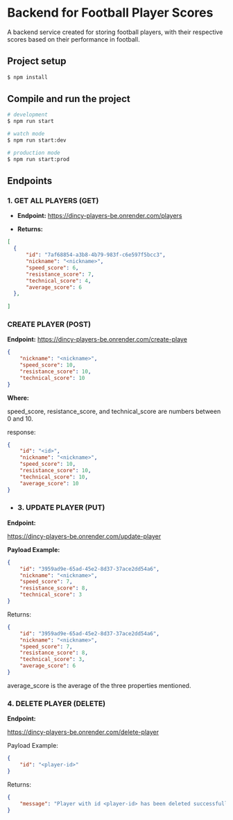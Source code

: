 
# Backend for Football Player Scores

A backend service created for storing football players, with their respective scores based on their performance in football.

## Project setup

```bash
$ npm install
```

## Compile and run the project

```bash
# development
$ npm run start

# watch mode
$ npm run start:dev

# production mode
$ npm run start:prod
```

## Endpoints

### 1. GET ALL PLAYERS (GET)

- **Endpoint:**
https://dincy-players-be.onrender.com/players


- **Returns:**
```json
[
  {
      "id": "7af68854-a3b8-4b79-983f-c6e597f5bcc3",
      "nickname": "<nickname>", 
      "speed_score": 6,
      "resistance_score": 7,
      "technical_score": 4,
      "average_score": 6
  },
  
]
```

### CREATE PLAYER (POST)

**Endpoint:**
https://dincy-players-be.onrender.com/create-playe

```json
{
    "nickname": "<nickname>",
    "speed_score": 10, 
    "resistance_score": 10, 
    "technical_score": 10
}
```

**Where:**

speed_score, resistance_score, and technical_score are numbers between 0 and 10.

response:
```json 
{
    "id": "<id>", 
    "nickname": "<nickname>",
    "speed_score": 10,
    "resistance_score": 10,
    "technical_score": 10,
    "average_score": 10
}
```
- ### 3. UPDATE PLAYER (PUT)

**Endpoint:** 

https://dincy-players-be.onrender.com/update-player

**Payload Example:**

```json
{
    "id": "3959ad9e-65ad-45e2-8d37-37ace2dd54a6",
    "nickname": "<nickname>", 
    "speed_score": 7,
    "resistance_score": 8,
    "technical_score": 3
}
```

Returns:

```json
{
    "id": "3959ad9e-65ad-45e2-8d37-37ace2dd54a6",
    "nickname": "<nickname>", 
    "speed_score": 7,
    "resistance_score": 8,
    "technical_score": 3,
    "average_score": 6
}
```
average_score is the average of the three properties mentioned.

### 4. DELETE PLAYER (DELETE)

**Endpoint:**

https://dincy-players-be.onrender.com/delete-player

Payload Example:

```json
{
    "id": "<player-id>"
}
```

Returns:

```json
{
    "message": "Player with id <player-id> has been deleted successfully"
}
```


